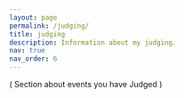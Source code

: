 ```yaml
---
layout: page
permalink: /judging/
title: judging
description: Information about my judging.
nav: true
nav_order: 6
---
```


( Section about events you have Judged )
